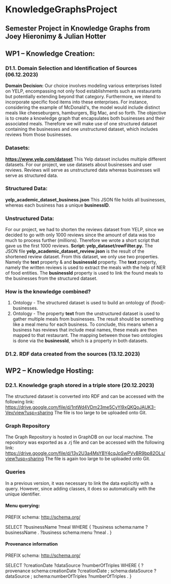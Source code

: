 # KnowledgeGraphsProject
## Semester Project in Knowledge Graphs from Joey Hieronimy & Julian Hotter

## WP1 – Knowledge Creation:
### D1.1. Domain Selection and Identification of Sources (06.12.2023)
**Domain Decision:** Our choice involves modeling various enterprises listed on YELP, encompassing not only food establishments such as restaurants but potentially extending beyond that category. Furthermore, we intend to incorporate specific food items into these enterprises. For instance, considering the example of McDonald's, the model would include distinct meals like cheeseburgers, hamburgers, Big Mac, and so forth. The objective is to create a knowledge graph that encapsulates both businesses and their associated meals.
Therefore we will make use of one structured dataset containing the businesses and one unstructured dataset, which includes reviews from those businesses.

### Datasets: 
**https://www.yelp.com/dataset**
This Yelp dataset includes multiple different datasets.
For our project, we use datasets about businesses and user reviews.
Reviews will serve as unstructured data whereas businesses will serve as structured data.

### Structured Data:
**yelp_academic_dataset_business.json**
This JSON file holds all businesses, whereas each business has a unique **businessID**.

### Unstructured Data:
For our project, we had to shorten the reviews dataset from YELP, since we decided to go with only 1000 reviews since the amount of data was too much to process further (millions).
Therefore we wrote a short script that gave us the first 1000 reviews. **Script: yelp_dataset/rowFilter.py.**
The JSON file **yelp_academic_dataset_review.json** is the result of the shortened review dataset. 
From this dataset, we only use two properties. Namely the **text** property & and **businessId** property.
The **text** property, namely the written reviews is used to extract the meals with the help of NER of food entities.
The **businessId** property is used to link the found meals to the businesses from the structured dataset.

### How is the knowledge combined?
1. Ontology - The structured dataset is used to build an ontology of (food)-businesses.
2. Ontology - The property **text** from the unstructured dataset is used to gather multiple meals from businesses.
   The result should be something like a meal menu for each business.
   To conclude, this means when a business has reviews that include meal names, these meals are then mapped to that restaurant.
   The mapping between those two ontologies is done via the **businessId**, which is a property in both datasets.

### D1.2. RDF data created from the sources (13.12.2023)


## WP2 – Knowledge Hosting:
### D2.1. Knowledge graph stored in a triple store (20.12.2023)





The structured dataset is converted into RDF and can be accessed with the following link: 
https://drive.google.com/file/d/1ntWd4VDm23me5CyYl9xQKQoJAUK3-Vev/view?usp=sharing
The file is too large to be uploaded onto Git.


### Graph Repository
The Graph Repository is hosted in GraphDB on our local machine. The repository was exported as a .rj file and can be accessed with the following link: https://drive.google.com/file/d/13y2U3a4MsYBY4cqJpSwPVvBR9bp82OLs/view?usp=sharing
The file is again too large to be uploaded onto Git.


### Queries

In a previous version, it was necessary to link the data explicitly with a query. However, since adding classes, it does so automatically with the unique identifier.

#### Menu querying:

PREFIX schema: <http://schema.org/>

SELECT ?businessName ?meal
WHERE {
  ?business schema:name ?businessName .
  ?business schema:menu ?meal .
}


#### Provenance information

PREFIX schema: <http://schema.org/>

SELECT ?creationDate ?dataSource ?numberOfTriples
WHERE {
  ?provenance schema:creationDate ?creationDate ;
              schema:dataSource ?dataSource ;
              schema:numberOfTriples ?numberOfTriples .
}

